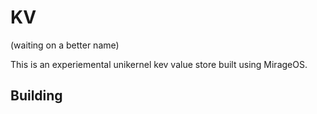
# KV

(waiting on a better name)


This is an experiemental unikernel kev value store built using MirageOS.






## Building

```bash
```





